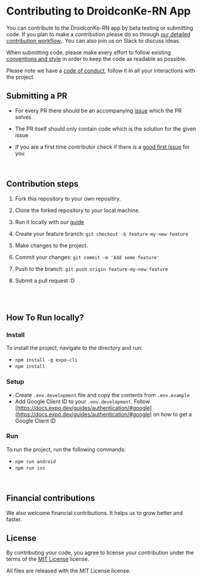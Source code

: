 # Contributing to DroidconKe-RN App


You can contribute to the DroidconKe-RN app by beta testing or submitting code.
If you plan to make a contribution please do so through [our detailed contribution workflow.](#contribution-steps). You can also join us on Slack to discuss ideas.


When submitting code, please make every effort to follow existing [conventions and style](https://github.com/droidconKE/droidconKE2022ReactNative/blob/main/STYLEGUIDE.md) in order to keep the code as readable as possible. 




Please note we have a [code of conduct](https://github.com/droidconKE/droidconKE2022ReactNative/blob/main/CODE_OF_CONDUCT.md), follow it in all your interactions with the project.


## Submitting a PR

- For every PR there should be an accompanying [issue](https://github.com/droidconKE/droidconKE2022ReactNative/issues) which the PR solves

- The PR itself should only contain code which is the solution for the given issue

- If you are a first time contributor check if there is a [good first issue](https://github.com/droidconKE/droidconKE2022ReactNative/labels/good%20first%20issue) for you


<br>

## Contribution steps




1. Fork this repository to your own repositiry. 

2. Clone the forked repository to your local machine.

3. Run it locally with our [guide](#how-to-run-locally)

4. Create your feature branch: `git checkout -b feature-my-new-feature`

5. Make changes to the project.

6. Commit your changes: `git commit -m 'Add some feature'`

7. Push to the branch: `git push origin feature-my-new-feature`

8. Submit a pull request :D 



<br><br>




## How To Run locally?
### Install

To install the project, navigate to the directory and run:

- `npm install -g expo-cli`
- `npm install`

### Setup
- Create `.env.development` file and copy the contents from `.env.example`
- Add Google Client ID to your `.env.development`. Follow [https://docs.expo.dev/guides/authentication/#google](https://docs.expo.dev/guides/authentication/#google) on how to get a Google Client ID

### Run

To run the project, run the following commands:

- `npm run android`
- `npm run ios`





<br>

















## Financial contributions

We also welcome financial contributions. It helps us to grow better and faster.




## License




By contributing your code, you agree to license your contribution under the terms of the [MIT License](https://github.com/droidconKE/droidconKE2022ReactNative/blob/main/LICENSE) license.

All files are released with the MIT License license.